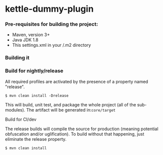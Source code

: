 # kettle-dummy-plugin 

### Pre-requisites for building the project:

* Maven, version 3+
* Java JDK 1.8
* This settings.xml in your /.m2 directory

### Building it

### Build for nightly/release

All required profiles are activated by the presence of a property named "release".
```
$ mvn clean install -Drelease
```

This will build, unit test, and package the whole project (all of the sub-modules). The artifact will be generated in:` core/target `

Build for CI/dev

The release builds will compile the source for production (meaning potential obfuscation and/or uglification). To build without that happening, just eliminate the release property.

```
$ mvn clean install
```
